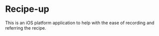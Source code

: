 # Recipe-up
This is an iOS platform application to help with the ease of recording and referring the recipe.
